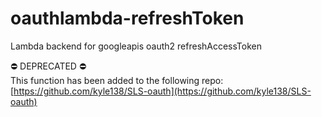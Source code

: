 # oauthlambda-refreshToken
Lambda backend for googleapis oauth2 refreshAccessToken

⛔️ DEPRECATED ⛔️  
This function has been added to the following repo:  
[https://github.com/kyle138/SLS-oauth](https://github.com/kyle138/SLS-oauth)
